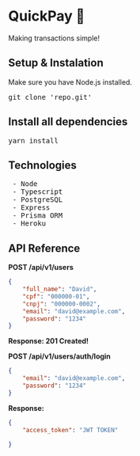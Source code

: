 # QuickPay 💚
Making transactions simple!

## Setup & Instalation
Make sure you have Node.js installed.
<pre>
git clone 'repo.git'
</pre>

## Install all dependencies
<pre>yarn install</pre>

## Technologies
<pre>
 - Node
 - Typescript
 - PostgreSQL
 - Express
 - Prisma ORM
 - Heroku
</pre>

## API Reference
__POST /api/v1/users__
```json
{
	"full_name": "David",
	"cpf": "000000-01",
	"cnpj": "000000-0002",
	"email": "david@example.com",
	"password": "1234"
}
```
__Response: 201 Created!__

__POST /api/v1/users/auth/login__
```json
{
	"email": "david@example.com",
	"password": "1234"
}
```
__Response:__
```json
{
	"access_token": "JWT TOKEN"

}
```